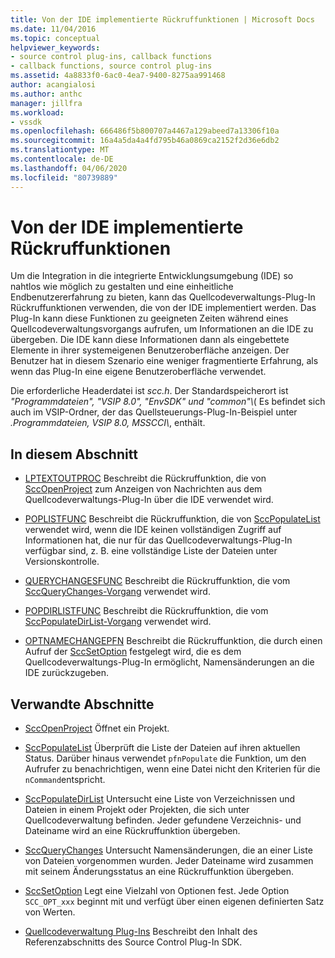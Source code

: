 ```yaml
---
title: Von der IDE implementierte Rückruffunktionen | Microsoft Docs
ms.date: 11/04/2016
ms.topic: conceptual
helpviewer_keywords:
- source control plug-ins, callback functions
- callback functions, source control plug-ins
ms.assetid: 4a8833f0-6ac0-4ea7-9400-8275aa991468
author: acangialosi
ms.author: anthc
manager: jillfra
ms.workload:
- vssdk
ms.openlocfilehash: 666486f5b800707a4467a129abeed7a13306f10a
ms.sourcegitcommit: 16a4a5da4a4fd795b46a0869ca2152f2d36e6db2
ms.translationtype: MT
ms.contentlocale: de-DE
ms.lasthandoff: 04/06/2020
ms.locfileid: "80739889"
---
```

# <a name="callback-functions-implemented-by-the-ide"></a>Von der IDE implementierte Rückruffunktionen
Um die Integration in die integrierte Entwicklungsumgebung (IDE) so nahtlos wie möglich zu gestalten und eine einheitliche Endbenutzererfahrung zu bieten, kann das Quellcodeverwaltungs-Plug-In Rückruffunktionen verwenden, die von der IDE implementiert werden. Das Plug-In kann diese Funktionen zu geeigneten Zeiten während eines Quellcodeverwaltungsvorgangs aufrufen, um Informationen an die IDE zu übergeben. Die IDE kann diese Informationen dann als eingebettete Elemente in ihrer systemeigenen Benutzeroberfläche anzeigen. Der Benutzer hat in diesem Szenario eine weniger fragmentierte Erfahrung, als wenn das Plug-In eine eigene Benutzeroberfläche verwendet.

 Die erforderliche Headerdatei ist *scc.h*. Der Standardspeicherort ist *"Programmdateien", "VSIP 8.0", "EnvSDK" und "common"\\*( Es befindet sich auch im VSIP-Ordner, der das Quellsteuerungs-Plug-In-Beispiel unter *.Programmdateien, VSIP 8.0, MSSCCI\\*, enthält.

## <a name="in-this-section"></a>In diesem Abschnitt
- [LPTEXTOUTPROC](../extensibility/lptextoutproc.md) Beschreibt die Rückruffunktion, die von [SccOpenProject](../extensibility/sccopenproject-function.md) zum Anzeigen von Nachrichten aus dem Quellcodeverwaltungs-Plug-In über die IDE verwendet wird.

- [POPLISTFUNC](../extensibility/poplistfunc.md) Beschreibt die Rückruffunktion, die von [SccPopulateList](../extensibility/sccpopulatelist-function.md) verwendet wird, wenn die IDE keinen vollständigen Zugriff auf Informationen hat, die nur für das Quellcodeverwaltungs-Plug-In verfügbar sind, z. B. eine vollständige Liste der Dateien unter Versionskontrolle.

- [QUERYCHANGESFUNC](../extensibility/querychangesfunc.md) Beschreibt die Rückruffunktion, die vom [SccQueryChanges-Vorgang](../extensibility/sccquerychanges-function.md) verwendet wird.

- [POPDIRLISTFUNC](../extensibility/popdirlistfunc.md) Beschreibt die Rückruffunktion, die vom [SccPopulateDirList-Vorgang](../extensibility/sccpopulatedirlist-function.md) verwendet wird.

- [OPTNAMECHANGEPFN](../extensibility/optnamechangepfn.md) Beschreibt die Rückruffunktion, die durch einen Aufruf der [SccSetOption](../extensibility/sccsetoption-function.md) festgelegt wird, die es dem Quellcodeverwaltungs-Plug-In ermöglicht, Namensänderungen an die IDE zurückzugeben.

## <a name="related-sections"></a>Verwandte Abschnitte
- [SccOpenProject](../extensibility/sccopenproject-function.md) Öffnet ein Projekt.

- [SccPopulateList](../extensibility/sccpopulatelist-function.md) Überprüft die Liste der Dateien auf ihren aktuellen Status. Darüber hinaus verwendet `pfnPopulate` die Funktion, um den Aufrufer zu benachrichtigen, wenn eine Datei nicht den Kriterien für die `nCommand`entspricht.

- [SccPopulateDirList](../extensibility/sccpopulatedirlist-function.md) Untersucht eine Liste von Verzeichnissen und Dateien in einem Projekt oder Projekten, die sich unter Quellcodeverwaltung befinden. Jeder gefundene Verzeichnis- und Dateiname wird an eine Rückruffunktion übergeben.

- [SccQueryChanges](../extensibility/sccquerychanges-function.md) Untersucht Namensänderungen, die an einer Liste von Dateien vorgenommen wurden. Jeder Dateiname wird zusammen mit seinem Änderungsstatus an eine Rückruffunktion übergeben.

- [SccSetOption](../extensibility/sccsetoption-function.md) Legt eine Vielzahl von Optionen fest. Jede Option `SCC_OPT_xxx` beginnt mit und verfügt über einen eigenen definierten Satz von Werten.

- [Quellcodeverwaltung Plug-Ins](../extensibility/source-control-plug-ins.md) Beschreibt den Inhalt des Referenzabschnitts des Source Control Plug-In SDK.
